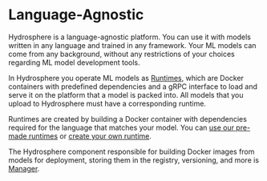 # Language-Agnostic

Hydrosphere is a language-agnostic platform. You can use it with models written in any language and trained in any framework. Your ML models can come from any background, without any restrictions of your choices regarding ML model development tools.  

In Hydrosphere you operate ML models as [Runtimes](../concepts.md#runtimes), which are Docker containers with predefined dependencies and a gRPC interface to load and serve it on the platform that a model is packed into. All models that you upload to Hydrosphere must have a corresponding runtime. 

Runtimes are created by building a Docker container with dependencies required for the language that matches your model. You can [use our pre-made runtimes](../../resources/reference/runtimes.md) or [create your own runtime](../../quickstart/how-to/develop-runtimes.md). 

The Hydrosphere component responsible for building Docker images from models for deployment, storing them in the registry, versioning, and more is [Manager](../services/serving.md#manager).

